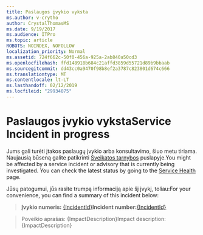 ```yaml
---
title: Paslaugos įvykio vyksta
ms.author: v-crytho
author: CrystalThomasMS
ms.date: 9/19/2017
ms.audience: ITPro
ms.topic: article
ROBOTS: NOINDEX, NOFOLLOW
localization_priority: Normal
ms.assetid: 724f662c-50f0-456a-925a-2ab840a50cd3
ms.openlocfilehash: ffd148918b684c21affd3859d55721d89b9bbaab
ms.sourcegitcommit: dd43cc0a9470f98b8ef2a3787c823801d674c666
ms.translationtype: MT
ms.contentlocale: lt-LT
ms.lasthandoff: 02/12/2019
ms.locfileid: "29934075"
---
```

# <a name="service-incident-in-progress"></a><span data-ttu-id="9686b-102">Paslaugos įvykio vyksta</span><span class="sxs-lookup"><span data-stu-id="9686b-102">Service Incident in progress</span></span>

<span data-ttu-id="9686b-p101">Jums gali turėti įtakos paslaugų įvykio arba konsultavimo, šiuo metu tiriama. Naujausią būseną galite patikrinti [Sveikatos tarnybos](https://admin.microsoft.com/adminportal/home#/servicehealth) puslapyje.</span><span class="sxs-lookup"><span data-stu-id="9686b-p101">You might be affected by a service incident or advisory that is currently being investigated. You can check the latest status by going to the [Service Health](https://admin.microsoft.com/adminportal/home#/servicehealth) page.</span></span> 
  
<span data-ttu-id="9686b-105">Jūsų patogumui, jūs rasite trumpą informaciją apie šį įvykį, toliau:</span><span class="sxs-lookup"><span data-stu-id="9686b-105">For your convenience, you can find a summary of this incident below:</span></span>
  
> <span data-ttu-id="9686b-106">**Įvykio numeris:** [{IncidentId}](https://admin.microsoft.com/adminportal/home#/servicehealth)</span><span class="sxs-lookup"><span data-stu-id="9686b-106">**Incident number:**[{IncidentId}](https://admin.microsoft.com/adminportal/home#/servicehealth)</span></span>
    
> <span data-ttu-id="9686b-107">Poveikio aprašas: {ImpactDescription}</span><span class="sxs-lookup"><span data-stu-id="9686b-107">Impact description: {ImpactDescription}</span></span>
    

